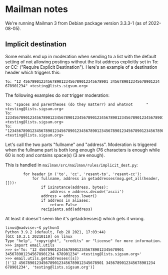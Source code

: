 # Mailman notes

We're running Mailman 3 from Debian package version 3.3.3-1 (as of 2022-08-05).


## Implicit destination

Some emails end up in moderation when sending to a list with the
default setting of not allowing postings without the list address
explicitly set in To: or CC: ("Require Explicit Destination"). Here's
an example of a destination header which triggers this:

    To: "12 45678901234567890123456789012345678901 3456789012345678901234 678901234" <testing@lists.sigsum.org>

The following examples do _not_ trigger moderation:

    To: "spaces and parentheses (do they matter?) and whatnot      " <testing@lists.sigsum.org>
	To: 1234567890123456789012345678901234567890123456789012345678901234567890123456 <testing@lists.sigsum.org>
	To: "12345678901234567890123456789012345678901234567890123456789012345678901234" <testing@lists.sigsum.org>

Let's call the two parts "fullname" and "address". Moderation is
triggered when the fullname part is both long enough (76 characters is
enough while 60 is not) and contains space(s) (3 are enough).

This is handled in `mailman/src/mailman/rules/implicit_dest.py`:

```
        for header in ('to', 'cc', 'resent-to', 'resent-cc'):
            for fullname, address in getaddresses(msg.get_all(header, [])):
                if isinstance(address, bytes):
                    address = address.decode('ascii')
                address = address.lower()
                if address in aliases:
                    return False
                recipients.add(address)
```

At least it doesn't seem like it's getaddresses() which gets it wrong.
```
linus@madvise:~$ python3
Python 3.9.2 (default, Feb 28 2021, 17:03:44)
[GCC 10.2.1 20210110] on linux
Type "help", "copyright", "credits" or "license" for more information.
>>> import email.utils
>>> s='To: "12 45678901234567890123456789012345678901 3456789012345678901234 678901234" <testing@lists.sigsum.org>'
>>> email.utils.getaddresses([s])
[('12 45678901234567890123456789012345678901 3456789012345678901234 678901234', 'testing@lists.sigsum.org')]
```
